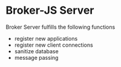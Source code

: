 # Broker-JS Server

Broker Server fulfills the following functions

- register new applications
- register new client connections
- sanitize database
- message passing
